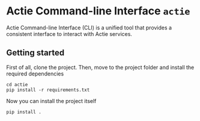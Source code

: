 # Actie Command-line Interface `actie`

Actie Command-line Interface (CLI) is a unified tool that provides a consistent interface to interact with Actie services.

## Getting started

First of all, clone the project.
Then, move to the project folder and install the required dependencies

```
cd actie
pip install -r requirements.txt
```

Now you can install the project itself

```
pip install .
```
